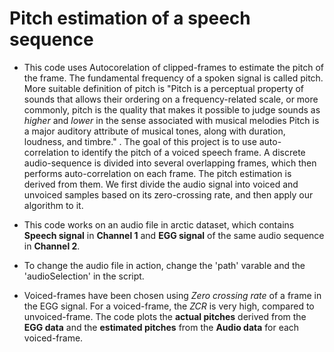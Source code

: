 # Pitch estimation of a speech sequence

- This code uses Autocorelation of clipped-frames to estimate the pitch of the frame.
The fundamental frequency of a spoken signal is called pitch. More suitable definition of pitch is "Pitch is a perceptual property of sounds that allows their ordering on a frequency-related scale, or more commonly, pitch is the quality that makes it possible to judge sounds as *higher* and *lower* in the sense associated with musical melodies Pitch is a major auditory attribute of musical tones, along with duration, loudness, and timbre." . The goal of this project is to use auto-correlation to identify the pitch of a voiced speech frame. A discrete audio-sequence is divided into several overlapping frames, which then performs auto-correlation on each frame. The pitch estimation is derived from them. We first divide the audio signal into voiced and unvoiced samples based on its zero-crossing rate, and then apply our algorithm to it.

- This code works on an audio file in arctic dataset, which contains **Speech signal** in **Channel 1** and **EGG signal** of the same audio sequence in **Channel 2**.

- To change the audio file in action, change the 'path' varable and the 'audioSelection' in the script.

- Voiced-frames have been chosen using *Zero crossing rate* of a frame in the EGG signal. For a voiced-frame, the *ZCR* is very high, compared to unvoiced-frame. 
The code plots the **actual pitches** derived from the **EGG data** and the **estimated pitches** from the **Audio data** for each voiced-frame.
